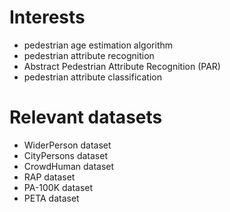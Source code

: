 # Interests
- pedestrian age estimation algorithm  
- pedestrian attribute recognition  
- Abstract Pedestrian Attribute Recognition (PAR)  
- pedestrian attribute classification  

# Relevant datasets  
- WiderPerson dataset  
- CityPersons dataset  
- CrowdHuman dataset  
- RAP dataset  
- PA-100K dataset  
- PETA dataset  

